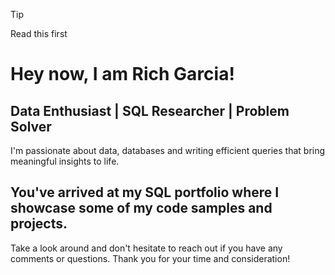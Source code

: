 >[!tip]
>Read this first



# Hey now, I am Rich Garcia!
## Data Enthusiast | SQL Researcher | Problem Solver
I'm passionate about data, databases and writing efficient queries that bring meaningful insights to life.
##
## You've arrived at my SQL portfolio where I showcase some of my code samples and projects. 

Take a look around and don't hesitate to reach out if you have any comments or questions.  Thank you for your time and consideration!
